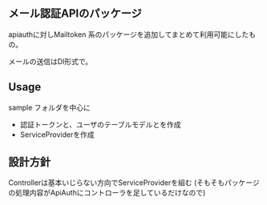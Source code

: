 ## メール認証APIのパッケージ

apiauthに対しMailtoken 系のパッケージを追加してまとめて利用可能にしたもの。

メールの送信はDI形式で。



## Usage

sample フォルダを中心に

- 認証トークンと、ユーザのテーブルモデルとを作成
- ServiceProviderを作成


## 設計方針

Controllerは基本いじらない方向でServiceProviderを組む
(そもそもパッケージの処理内容がApiAuthにコントローラを足しているだけなので)


